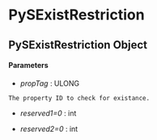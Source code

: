 # PySExistRestriction

## PySExistRestriction Object



#### Parameters


  -  *propTag* : ULONG

    The property ID to check for existance.

  -  *reserved1=0* : int

    

  -  *reserved2=0* : int

    